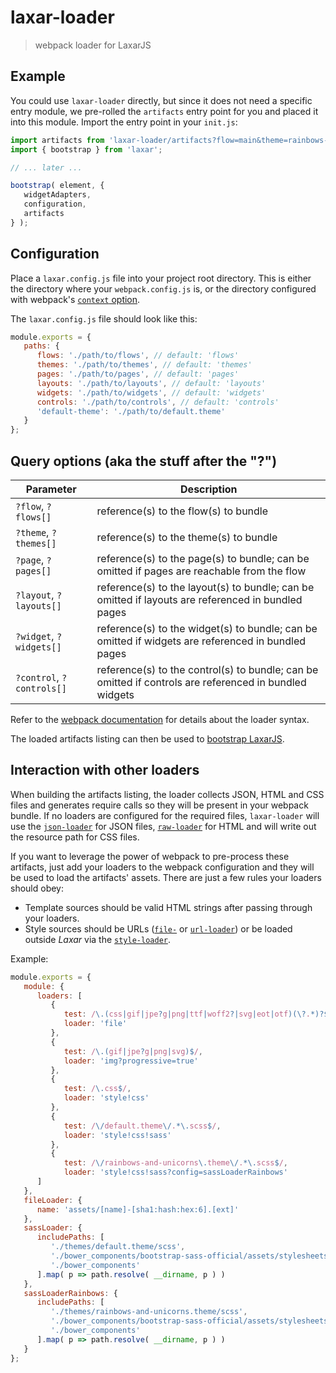# laxar-loader

> webpack loader for LaxarJS

## Example


You could use `laxar-loader` directly, but since it does not need a specific entry
module, we pre-rolled the `artifacts` entry point for you and placed it into this
module. Import the entry point in your `init.js`:

```js
import artifacts from 'laxar-loader/artifacts?flow=main&theme=rainbows-and-unicorns';
import { bootstrap } from 'laxar';

// ... later ...

bootstrap( element, {
   widgetAdapters,
   configuration,
   artifacts
} );
```

## Configuration

Place a `laxar.config.js` file into your project root directory.
This is either the directory where your `webpack.config.js` is, or the directory configured
with webpack's [`context` option][webpack-context].

The `laxar.config.js` file should look like this:

```js
module.exports = {
   paths: {
      flows: './path/to/flows', // default: 'flows'
      themes: './path/to/themes', // default: 'themes'
      pages: './path/to/pages', // default: 'pages'
      layouts: './path/to/layouts', // default: 'layouts'
      widgets: './path/to/widgets', // default: 'widgets'
      controls: './path/to/controls', // default: 'controls'
      'default-theme': './path/to/default.theme'
   }
};
```

## Query options (aka the stuff after the "?")

| Parameter | Description |
| --------- | ----------- |
| `?flow`, `?flows[]` | reference(s) to the flow(s) to bundle |
| `?theme`, `?themes[]` | reference(s) to the theme(s) to bundle |
| `?page`, `?pages[]` | reference(s) to the page(s) to bundle; can be omitted if pages are reachable from the flow |
| `?layout`, `?layouts[]` | reference(s) to the layout(s) to bundle; can be omitted if layouts are referenced in bundled pages |
| `?widget`, `?widgets[]` | reference(s) to the widget(s) to bundle; can be omitted if widgets are referenced in bundled pages |
| `?control`, `?controls[]` | reference(s) to the control(s) to bundle; can be omitted if controls are referenced in bundled widgets |

Refer to the [webpack documentation][parse-query] for details about the loader syntax.

The loaded artifacts listing can then be used to [bootstrap LaxarJS][bootstrap].

## Interaction with other loaders

When building the artifacts listing, the loader collects JSON, HTML and CSS files and generates
require calls so they will be present in your webpack bundle. If no loaders are configured for the
required files, `laxar-loader` will use the [`json-loader`][json-loader] for JSON files,
[`raw-loader`][raw-loader] for HTML and will write out the resource path for CSS files.

If you want to leverage the power of webpack to pre-process these artifacts, just add your loaders to
the webpack configuration and they will be used to load the artifacts' assets. There are just a few rules
your loaders should obey:

- Template sources should be valid HTML strings after passing through your loaders.
- Style sources should be URLs ([`file-`][file-loader] or [`url-loader`][url-loader]) or be loaded
  outside _Laxar_ via the [`style-loader`][style-loader].

Example:

```js
module.exports = {
   module: {
      loaders: [
         {
            test: /\.(css|gif|jpe?g|png|ttf|woff2?|svg|eot|otf)(\?.*)?$/,
            loader: 'file'
         },
         {
            test: /\.(gif|jpe?g|png|svg)$/,
            loader: 'img?progressive=true'
         },
         {
            test: /\.css$/,
            loader: 'style!css'
         },
         {
            test: /\/default.theme\/.*\.scss$/,
            loader: 'style!css!sass'
         },
         {
            test: /\/rainbows-and-unicorns\.theme\/.*\.scss$/,
            loader: 'style!css!sass?config=sassLoaderRainbows'
      ]
   },
   fileLoader: {
      name: 'assets/[name]-[sha1:hash:hex:6].[ext]'
   },
   sassLoader: {
      includePaths: [
         './themes/default.theme/scss',
         './bower_components/bootstrap-sass-official/assets/stylesheets',
         './bower_components'
      ].map( p => path.resolve( __dirname, p ) )
   },
   sassLoaderRainbows: {
      includePaths: [
         './themes/rainbows-and-unicorns.theme/scss',
         './bower_components/bootstrap-sass-official/assets/stylesheets',
         './bower_components'
      ].map( p => path.resolve( __dirname, p ) )
   }
};
```

[bootstrap]: https://github.com/LaxarJS/laxar
[parse-query]: https://github.com/webpack/loader-utils#parsequery
[webpack-context]: http://webpack.github.io/docs/configuration.html#context
[raw-loader]: https://github.com/webpack/raw-loader
[json-loader]: https://github.com/webpack/json-loader
[style-loader]: https://github.com/webpack/style-loader
[file-loader]: https://github.com/webpack/file-loader
[url-loader]: https://github.com/webpack/url-loader
